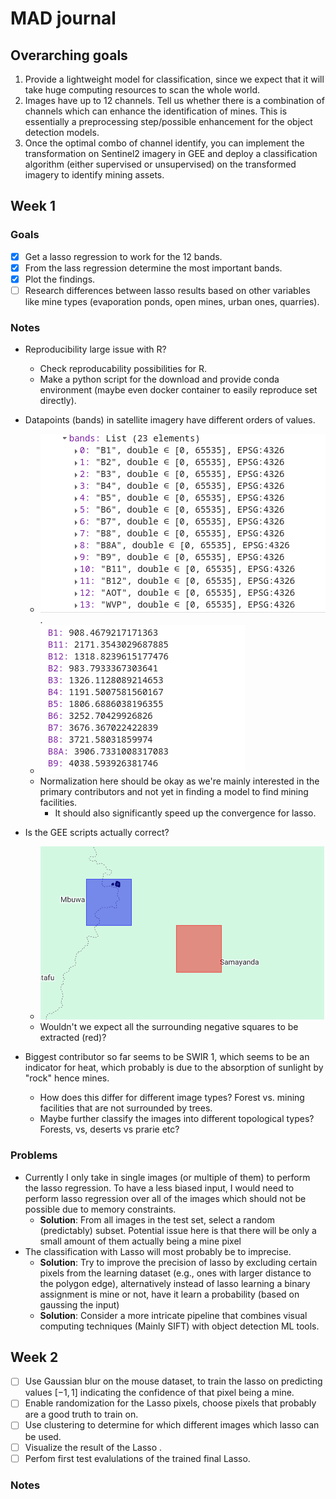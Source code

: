 # MAD journal

## Overarching goals
1.  Provide a lightweight model for classification, since we expect that it will take huge computing resources to scan the whole world.
2.  Images have up to 12 channels. Tell us whether there is a combination of channels which can enhance the identification of mines. This is essentially a preprocessing step/possible enhancement for the object detection models.
3. Once the optimal combo of channel identify, you can implement the transformation on Sentinel2 imagery in GEE and deploy a classification algorithm (either supervised or unsupervised) on the transformed imagery to identify mining assets.

## Week 1

### Goals
- [x] Get a lasso regression to work for the 12 bands.
- [x] From the lass regression determine the most important bands.
- [x] Plot the findings.
- [ ] Research differences between lasso results based on other variables like mine types (evaporation ponds, open mines, urban ones, quarries).

### Notes
- Reproducibility large issue with R?
    - Check reproducability possibilities for R.
    - Make a python script for the download and provide conda environment (maybe even docker container to easily reproduce set directly).

- Datapoints (bands) in satellite imagery have different orders of values.
    - ![GEE bands ranges](/journal/GEE-bands.png).
    - ![GEE average bands for Switzerland](/journal/GEE-average-channels.png)
    - Normalization here should be okay as we're mainly interested in the primary contributors and not yet in finding a model to find mining facilities.
        - It should also significantly speed up the convergence for lasso.
- Is the GEE scripts actually correct? 
    - ![this GEE output](/journal/GEE-output.png)
    - Wouldn't we expect all the surrounding negative squares to be extracted (red)?
- Biggest contributor so far seems to be SWIR 1, which seems to be an indicator for heat, which probably is due to the absorption of sunlight by "rock" hence mines.
    - How does this differ for different image types? Forest vs. mining facilities that are not surrounded by trees.
    - Maybe further classify the images into different topological types? Forests, vs, deserts vs prarie etc?

### Problems
- Currently I only take in single images (or multiple of them) to perform the lasso regression. To have a less biased input, I would need to perform lasso regression over all of the images which should not be possible due to memory constraints.
    - **Solution**: From all images in the test set, select a random (predictably) subset. Potential issue here is that there will be only a small amount of them actually being a mine pixel
- The classification with Lasso will most probably be to imprecise.
    - **Solution**: Try to improve the precision of lasso by excluding certain pixels from the learning dataset (e.g., ones with larger distance to the polygon edge), alternatively instead of lasso learning a binary assignment is mine or not, have it learn a probability (based on gaussing the input)
    - **Solution**: Consider a more intricate pipeline that combines visual computing techniques (Mainly SIFT) with object detection ML tools.

 ## Week 2
 - [ ] Use Gaussian blur on the mouse dataset, to train the lasso on predicting values $[-1, 1]$ indicating the confidence of that pixel being a mine.
 - [ ] Enable randomization for the Lasso pixels, choose pixels that probably are a good truth to train on.
 - [ ] Use clustering to determine for which different images which lasso can be used.
 - [ ] Visualize the result of the Lasso .
 - [ ] Perfom first test evalulations of the trained final Lasso.

### Notes

